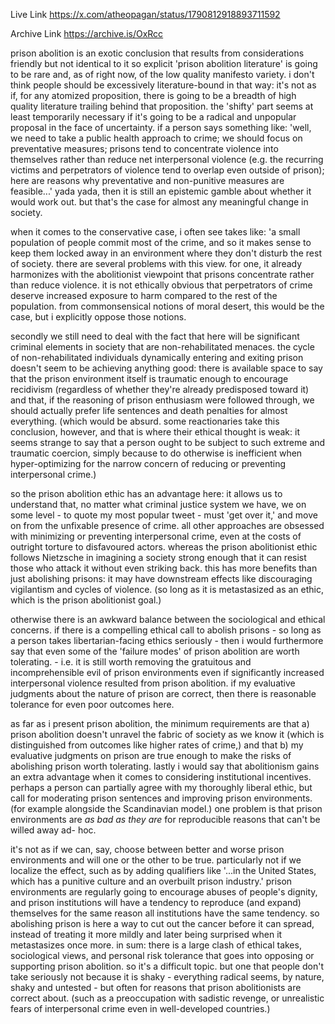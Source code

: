 Live Link https://x.com/atheopagan/status/1790812918893711592

Archive Link https://archive.is/OxRcc

prison abolition is an exotic conclusion that results from considerations friendly but not identical to it so explicit 'prison abolition literature' is going to be rare and, 
as of right now, of the low quality manifesto variety. i don't think people should be excessively literature-bound in that way: it's not as if, for any atomized proposition, 
there is going to be a breadth of high quality literature trailing behind that proposition. the 'shifty' part seems at least temporarily necessary if it's going to be a 
radical and unpopular proposal in the face of uncertainty. if a person says something like: 'well, we need to take a public health approach to crime; we should focus on 
preventative measures; prisons tend to concentrate violence into themselves rather than reduce net interpersonal violence (e.g. the recurring victims and perpetrators of 
violence tend to overlap even outside of prison); here are reasons why preventative and non-punitive measures are feasible...' yada yada, then it is still an epistemic gamble 
about whether it would work out. but that's the case for almost any meaningful change in society. 

when it comes to the conservative case, i often see takes like: 'a small population of people commit most of the crime, and so it makes sense to keep them locked away in an 
environment where they don't disturb the rest of society. there are several problems with this view. for one, it already harmonizes with the abolitionist viewpoint that 
prisons concentrate rather than reduce violence. it is not ethically obvious that perpetrators of crime deserve increased exposure to harm compared to the rest of the 
population. from commonsensical notions of moral desert, this would be the case, but i explicitly oppose those notions. 

secondly we still need to deal with the fact that here will be significant criminal elements in society that are non-rehabilitated menaces. the cycle of non-rehabilitated 
individuals dynamically entering and exiting prison doesn't seem to be achieving anything good: there is available space to say that the prison 
environment itself is traumatic enough to encourage recidivism (regardless of whether they're already predisposed toward it) and that, if the reasoning of prison enthusiasm 
were followed through, we should actually prefer life sentences and death penalties for almost everything. (which would be absurd. some reactionaries take this conclusion, 
however, and that is where their ethical thought is weak: it seems strange to say that a person ought to be subject to such extreme and traumatic coercion, simply because to 
do otherwise is inefficient when hyper-optimizing for the narrow concern of reducing or preventing interpersonal crime.) 

so the prison abolition ethic has an advantage here: it allows us to understand that, no matter what criminal justice system we have, we on some level - to quote my most 
popular tweet - must 'get over it,' and move on from the unfixable presence of crime. all other approaches are obsessed with minimizing or preventing interpersonal crime, even 
at the costs of outright torture to disfavoured actors. whereas the prison abolitionist ethic follows Nietzsche in imagining a society strong enough that it can resist those 
who attack it without even striking back. this has more benefits than just abolishing prisons: it may have downstream effects like discouraging vigilantism and cycles of 
violence. (so long as it is metastasized as an ethic, which is the prison abolitionist goal.) 

otherwise there is an awkward balance between the sociological and ethical concerns. if there is a compelling ethical call to abolish prisons - so long as a person takes 
libertarian-facing ethics seriously - then i would furthermore say that even some of the 'failure modes' of prison abolition are worth tolerating. - i.e. it is still worth 
removing the gratuitous and incomprehensible evil of prison environments even if significantly increased interpersonal violence resulted from prison abolition. if my 
evaluative judgments about the nature of prison are correct, then there is reasonable tolerance for even poor outcomes here. 

as far as i present prison abolition, the minimum requirements are that a) prison abolition doesn't unravel the fabric of society as we know it (which is distinguished from 
outcomes like higher rates of crime,) and that b) my evaluative judgments on prison are true enough to make the risks of abolishing prison worth tolerating. lastly i would say 
that abolitionism gains an extra advantage when it comes to considering institutional incentives. perhaps a person can partially agree with my thoroughly liberal ethic, but 
call for moderating prison sentences and improving prison environments. (for example alongside the Scandinavian model.) one problem is that prison environments are *as bad as 
they are* for reproducible reasons that can't be willed away ad- hoc. 

it's not as if we can, say, choose between better and worse prison environments and will one or the other to be true. particularly not if we localize the effect, such as by 
adding qualifiers like '...in the United States, which has a punitive culture and an overbuilt prison industry.' prison environments are regularly going to encourage abuses of 
people's dignity, and prison institutions will have a tendency to reproduce (and expand) themselves for the same reason all institutions have the same tendency. so abolishing 
prison is here a way to cut out the cancer before it can spread, instead of treating it more mildly and later being surprised when it metastasizes once more. in sum: there is 
a large clash of ethical takes, sociological views, and personal risk tolerance that goes into opposing or supporting prison abolition. so it's a difficult topic. but one that 
people don't take seriously not because it is shaky - everything radical seems, by nature, shaky and untested - but often for reasons that prison abolitionists are correct 
about. (such as a preoccupation with sadistic revenge, or unrealistic fears of interpersonal crime even in well-developed countries.)
